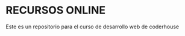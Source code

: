 <h1>RECURSOS ONLINE</h1>

<p>Este es un repositorio para el curso de desarrollo web de coderhouse</p>